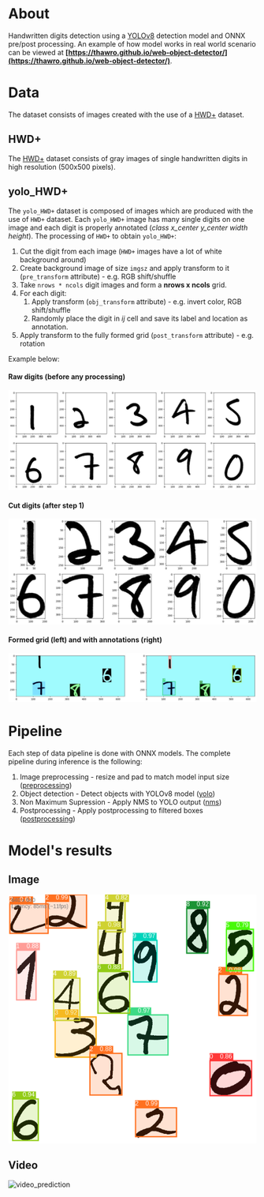 # **About**
Handwritten digits detection using a [YOLOv8](https://docs.ultralytics.com/modes/) detection model and ONNX pre/post processing.
An example of how model works in real world scenario can be viewed at **[https://thawro.github.io/web-object-detector/](https://thawro.github.io/web-object-detector/)**.

# **Data**
The dataset consists of images created with the use of a [HWD+](https://www.ncbi.nlm.nih.gov/pmc/articles/PMC9702948/) dataset.

## HWD+
The [HWD+](https://www.ncbi.nlm.nih.gov/pmc/articles/PMC9702948/) dataset consists of gray images of single handwritten digits in high resolution (500x500 pixels).

## yolo_HWD+
The `yolo_HWD+` dataset is composed of images which are produced with the use of `HWD+` dataset. Each `yolo_HWD+` image has many single digits on one image and each digit is properly annotated (*class x_center y_center width height*). The processing of `HWD+` to obtain `yolo_HWD+`:
1. Cut the digit from each image (`HWD+` images have a lot of white background around)
2. Create background image of size `imgsz` and apply transform to it (`pre_transform` attribute) - e.g. RGB shift/shuffle
3. Take `nrows * ncols` digit images and form a **nrows x ncols** grid.
4. For each digit:
   1. Apply transform (`obj_transform` attribute) - e.g. invert color, RGB shift/shuffle
   2. Randomly place the digit in *ij* cell and save its label and location as annotation. 
5. Apply transform to the fully formed grid (`post_transform` attribute) - e.g. rotation

Example below:

#### Raw digits (before any processing)
![raw](img/raw.jpeg)

#### Cut digits (after step 1)
![cut](img/cut.jpeg)

#### Formed grid (left) and with annotations (right)
![yolo_example](img/yolo_example.jpeg)


# **Pipeline**
Each step of data pipeline is done with ONNX models. The complete pipeline during inference is the following:
1. Image preprocessing - resize and pad to match model input size ([preprocessing](models/preprocessing.onnx))
2. Object detection - Detect objects with YOLOv8 model ([yolo](models/yolo.onnx))
3. Non Maximum Supression - Apply NMS to YOLO output ([nms](models/nms.onnx))
4. Postprocessing - Apply postprocessing to filtered boxes ([postprocessing](models/postprocessing.onnx))


# **Model's results**

## Image
![image_prediction](img/image_prediction.png)

## Video
![video_prediction](img/video_prediction.gif)
